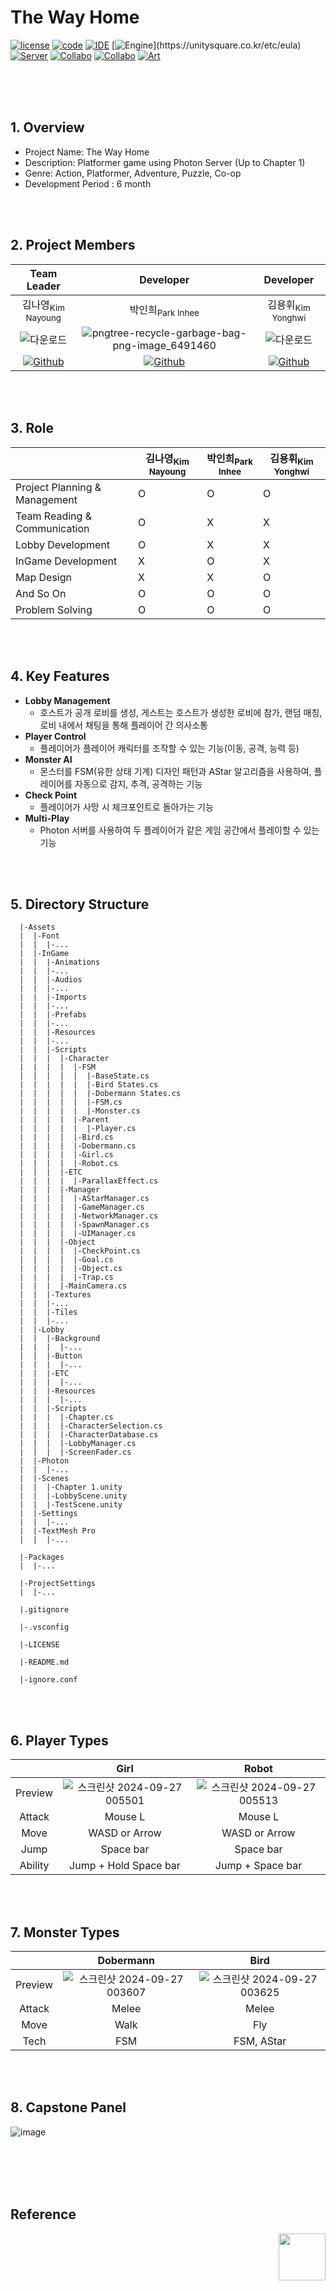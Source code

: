 # The Way Home
[![license](https://img.shields.io/badge/License-MIT-red)](https://github.com/CHOULOKY/Isaac-Imitation?tab=MIT-1-ov-file)
[![code](https://img.shields.io/badge/Code-C%23-purple)](https://dotnet.microsoft.com/ko-kr/platform/free)
[![IDE](https://img.shields.io/badge/IDE-VS-blueviolet)](https://visualstudio.microsoft.com/ko/vs/)
[![Engine](https://img.shields.io/badge/Engine-Unity(22.3.23f1)-white?logo=unity&logoColor=white)](https://unitysquare.co.kr/etc/eula)
[![Server](https://img.shields.io/badge/Server-Photon-004480?logo=Photon&logoColor=white)](https://doc.photonengine.com/ko-kr/server/current/operations/licenses)
[![Collabo](https://img.shields.io/badge/Collabo-GithubDesktop-purple)](https://docs.github.com/ko/desktop)
[![Collabo](https://img.shields.io/badge/Collabo-Notion-000000?logo=notion&logoColor=white)](https://www.notion.so/ko/pricing)
[![Art](https://img.shields.io/badge/Art-Aseprite-7D929E?logo=aseprite&logoColor=white)](https://store.steampowered.com/app/431730/Aseprite/?l=koreana)

<br><br><br>

## 1. Overview 
- Project Name: The Way Home
- Description: Platformer game using Photon Server (Up to Chapter 1)
- Genre: Action, Platformer, Adventure, Puzzle, Co-op
- Development Period : 6 month

<br><br>

## 2. Project Members
|Team Leader|Developer|Developer|
|:--:|:--:|:--:|
|김나영<sub>Kim Nayoung</sub>|박인희<sub>Park Inhee</sub>|김용휘<sub>Kim Yonghwi</sub>|
|![다운로드](https://github.com/user-attachments/assets/f8d4e10d-f847-4170-a6fc-af61cf8fbe99)|![pngtree-recycle-garbage-bag-png-image_6491460](https://github.com/user-attachments/assets/ad653ad3-e628-42f2-92b1-85f7daaff750)|![다운로드](https://github.com/user-attachments/assets/f8d4e10d-f847-4170-a6fc-af61cf8fbe99)|
|[![Github](https://img.shields.io/badge/Github-181717?style=for-the-badge&logo=Github&logoColor=white)](https://github.com/NaYoung1017)|[![Github](https://img.shields.io/badge/Github-181717?style=for-the-badge&logo=Github&logoColor=white)](https://github.com/CHOULOKY)|[![Github](https://img.shields.io/badge/Github-181717?style=for-the-badge&logo=Github&logoColor=white)](https://github.com/HOKAGO-MEMORIES)|

<br><br>

## 3. Role
||김나영<sub>Kim Nayoung</sub>|박인희<sub>Park Inhee</sub>|김용휘<sub>Kim Yonghwi</sub>|
|--|--|--|--|
|Project Planning & Management|O|O|O|
|Team Reading & Communication|O|X|X|
|Lobby Development|O|X|X|
|InGame Development|X|O|X|
|Map Design|X|X|O|
|And So On|O|O|O|
|Problem Solving|O|O|O|

<br><br>

## 4. Key Features
- **Lobby Management**
  - 호스트가 공개 로비를 생성, 게스트는 호스트가 생성한 로비에 참가, 랜덤 매칭, 로비 내에서 채팅을 통해 플레이어 간 의사소통
- **Player Control**
  - 플레이어가 플레이어 캐릭터를 조작할 수 있는 기능(이동, 공격, 능력 등)
- **Monster AI**
  - 몬스터를 FSM(유한 상태 기계) 디자인 패턴과 AStar 알고리즘을 사용하여, 플레이어를 자동으로 감지, 추격, 공격하는 기능
- **Check Point**
  - 플레이어가 사망 시 체크포인트로 돌아가는 기능
- **Multi-Play**
  - Photon 서버를 사용하여 두 플레이어가 같은 게임 공간에서 플레이할 수 있는 기능

<br><br>

## 5. Directory Structure
```
  |-Assets
  |  |-Font
  |  |  |-...
  |  |-InGame
  |  |  |-Animations
  |  |  |-...
  |  |  |-Audios
  |  |  |-...
  |  |  |-Imports
  |  |  |-...
  |  |  |-Prefabs
  |  |  |-...
  |  |  |-Resources
  |  |  |-...
  |  |  |-Scripts
  |  |  |  |-Character
  |  |  |  |  |-FSM
  |  |  |  |  |  |-BaseState.cs
  |  |  |  |  |  |-Bird States.cs
  |  |  |  |  |  |-Dobermann States.cs
  |  |  |  |  |  |-FSM.cs
  |  |  |  |  |  |-Monster.cs
  |  |  |  |  |-Parent
  |  |  |  |  |  |-Player.cs
  |  |  |  |  |-Bird.cs
  |  |  |  |  |-Dobermann.cs
  |  |  |  |  |-Girl.cs
  |  |  |  |  |-Robot.cs
  |  |  |  |-ETC
  |  |  |  |  |-ParallaxEffect.cs
  |  |  |  |-Manager
  |  |  |  |  |-AStarManager.cs
  |  |  |  |  |-GameManager.cs
  |  |  |  |  |-NetworkManager.cs
  |  |  |  |  |-SpawnManager.cs
  |  |  |  |  |-UIManager.cs
  |  |  |  |-Object
  |  |  |  |  |-CheckPoint.cs
  |  |  |  |  |-Goal.cs
  |  |  |  |  |-Object.cs
  |  |  |  |  |-Trap.cs
  |  |  |  |-MainCamera.cs
  |  |  |-Textures
  |  |  |-...
  |  |  |-Tiles
  |  |  |-...
  |  |-Lobby
  |  |  |-Background
  |  |  |  |-...
  |  |  |-Button
  |  |  |  |-...
  |  |  |-ETC
  |  |  |  |-...
  |  |  |-Resources
  |  |  |  |-...
  |  |  |-Scripts
  |  |  |  |-Chapter.cs
  |  |  |  |-CharacterSelection.cs
  |  |  |  |-CharacterDatabase.cs
  |  |  |  |-LobbyManager.cs
  |  |  |  |-ScreenFader.cs
  |  |-Photon
  |  |  |-...
  |  |-Scenes
  |  |  |-Chapter 1.unity
  |  |  |-LobbyScene.unity
  |  |  |-TestScene.unity
  |  |-Settings
  |  |  |-...
  |  |-TextMesh Pro
  |  |  |-...

  |-Packages
  |  |-...

  |-ProjectSettings
  |  |-...

  |.gitignore

  |-.vsconfig

  |-LICENSE

  |-README.md

  |-ignore.conf
```

<br><br>

## 6. Player Types
||Girl|Robot|
|:--:|:--:|:--:|
|Preview|![스크린샷 2024-09-27 005501](https://github.com/user-attachments/assets/cde00f23-0254-44ae-9c85-845404c6529a)|![스크린샷 2024-09-27 005513](https://github.com/user-attachments/assets/c4493ef2-2825-4e4b-8917-884c343869fb)|
|Attack|Mouse L|Mouse L|
|Move|WASD or Arrow|WASD or Arrow|
|Jump|Space bar|Space bar|
|Ability|Jump + Hold Space bar|Jump + Space bar|

<br><br>

## 7. Monster Types
||Dobermann|Bird|
|:--:|:--:|:--:|
|Preview|![스크린샷 2024-09-27 003607](https://github.com/user-attachments/assets/11449cd4-fed6-4c67-b033-55ee4f0de603)|![스크린샷 2024-09-27 003625](https://github.com/user-attachments/assets/58503f83-9769-47b1-a974-729f6b0a305b)|
|Attack|Melee|Melee|
|Move|Walk|Fly|
|Tech|FSM|FSM, AStar|

<br><br>

## 8. Capstone Panel
![image](https://github.com/user-attachments/assets/6f7ee1ea-1a25-48e8-a2ce-7909f4a0984d)

<br><br><br><br>

## Reference
<img align="right" src="https://github.com/user-attachments/assets/141c54f0-2640-4423-b313-8dde2cfa098c" width="75" height="75" />
